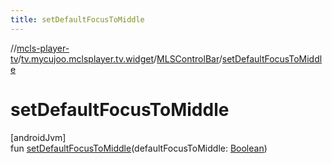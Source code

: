 ```yaml
---
title: setDefaultFocusToMiddle
---
```

//[mcls-player-tv](../../../index.html)/[tv.mycujoo.mclsplayer.tv.widget](../index.html)/[MLSControlBar](index.html)/[setDefaultFocusToMiddle](set-default-focus-to-middle.html)



# setDefaultFocusToMiddle



[androidJvm]\
fun [setDefaultFocusToMiddle](set-default-focus-to-middle.html)(defaultFocusToMiddle: [Boolean](https://kotlinlang.org/api/latest/jvm/stdlib/kotlin/-boolean/index.html))




